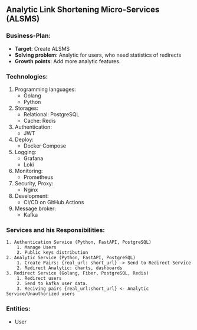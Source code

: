 Analytic Link Shortening Micro-Services (ALSMS)
-----
### Business-Plan:
 - **Target**: Create ALSMS
 - **Solving problem**: Analytic for users, who need statistics of redirects
 - **Growth points**: Add more analytic features.

### Technologies:
 1. Programming languages: 
    - Golang
    - Python
 2. Storages:
    - Relational: PostgreSQL
    - Cache: Redis
 3. Authentication: 
    - JWT
 4. Deploy:
    - Docker Compose
 5. Logging:
    - Grafana
    - Loki
 6. Monitoring:
    - Prometheus
 7. Security, Proxy:
    - Nginx
 8. Development: 
    - CI/CD on GitHub Actions
 9. Message broker:
    - Kafka
 

### Services and his Responsibilities: 
    1. Authentication Service (Python, FastAPI, PostgreSQL)
        1. Manage Users
        2. Public keys distribution
    2. Analytic Service (Python, FastAPI, PostgreSQL)
        1. Create Pairs: {real_url: short_url} -> Send to Redirect Service 
        2. Redirect Analytic: charts, dashboards
    3. Redirect Service (Golang, Fiber, PostgreSQL, Redis)
        1. Redirect users
        2. Send to kafka user data.
        3. Reciving pairs {real_url:short_url} <- Analytic Service/Unauthorized users


### Entities:
 - User



